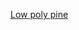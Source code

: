 [Low poly pine](https://sketchfab.com/3d-models/low-poly-pine-tree-99fb6a37547840e3a295689df032ba28)